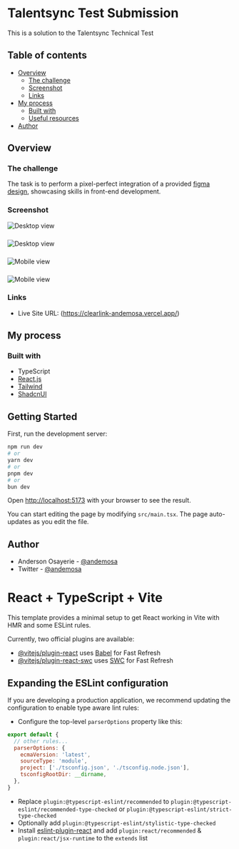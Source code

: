 # Talentsync Test Submission

This is a solution to the Talentsync Technical Test

## Table of contents

- [Overview](#overview)
  - [The challenge](#the-challenge)
  - [Screenshot](#screenshot)
  - [Links](#links)
- [My process](#my-process)
  - [Built with](#built-with)
  - [Useful resources](#useful-resources)
- [Author](#author)

## Overview

### The challenge

The task is to perform a pixel-perfect integration of a provided [figma design](https://www.figma.com/file/fbhWiKFqJHyFvwqXNebQtv/Talentsync-Assessment-Task?node-id=2%3A9127&mode=dev), showcasing skills in front-end development.

### Screenshot

![Desktop view](./screenshots/clearlink.png)
###
![Desktop view](./screenshots/clear.png)
###
![Mobile view](./screenshots/clearlink_mobile.jpg)
###
![Mobile view](./screenshots/clear_mobile.jpg)

### Links

- Live Site URL: (https://clearlink-andemosa.vercel.app/)

## My process

### Built with

- TypeScript
- [React.js](https://react.dev/)
- [Tailwind](https://tailwindcss.com/)
- [ShadcnUI](https://ui.shadcn.com/)

## Getting Started

First, run the development server:

```bash
npm run dev
# or
yarn dev
# or
pnpm dev
# or
bun dev
```

Open [http://localhost:5173](http://localhost:5173) with your browser to see the result.

You can start editing the page by modifying `src/main.tsx`. The page auto-updates as you edit the file.


## Author

- Anderson Osayerie - [@andemosa](https://andemosa.vercel.app)
- Twitter - [@andemosa](https://www.twitter.com/andemosa)


# React + TypeScript + Vite

This template provides a minimal setup to get React working in Vite with HMR and some ESLint rules.

Currently, two official plugins are available:

- [@vitejs/plugin-react](https://github.com/vitejs/vite-plugin-react/blob/main/packages/plugin-react/README.md) uses [Babel](https://babeljs.io/) for Fast Refresh
- [@vitejs/plugin-react-swc](https://github.com/vitejs/vite-plugin-react-swc) uses [SWC](https://swc.rs/) for Fast Refresh

## Expanding the ESLint configuration

If you are developing a production application, we recommend updating the configuration to enable type aware lint rules:

- Configure the top-level `parserOptions` property like this:

```js
export default {
  // other rules...
  parserOptions: {
    ecmaVersion: 'latest',
    sourceType: 'module',
    project: ['./tsconfig.json', './tsconfig.node.json'],
    tsconfigRootDir: __dirname,
  },
}
```

- Replace `plugin:@typescript-eslint/recommended` to `plugin:@typescript-eslint/recommended-type-checked` or `plugin:@typescript-eslint/strict-type-checked`
- Optionally add `plugin:@typescript-eslint/stylistic-type-checked`
- Install [eslint-plugin-react](https://github.com/jsx-eslint/eslint-plugin-react) and add `plugin:react/recommended` & `plugin:react/jsx-runtime` to the `extends` list

